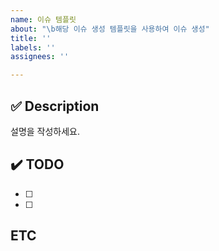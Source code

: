 ```yaml
---
name: 이슈 템플릿
about: "\b해당 이슈 생성 템플릿을 사용하여 이슈 생성"
title: ''
labels: ''
assignees: ''

---
```


## ✅ Description
설명을 작성하세요.
## ✔️ TODO
- [ ]
- [ ]

## ETC